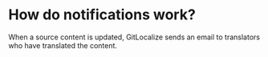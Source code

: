 # How do notifications work?

When a source content is updated, GitLocalize sends an email to translators who have translated the content.
